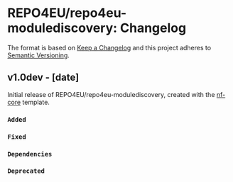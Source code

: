 # REPO4EU/repo4eu-modulediscovery: Changelog

The format is based on [Keep a Changelog](https://keepachangelog.com/en/1.0.0/)
and this project adheres to [Semantic Versioning](https://semver.org/spec/v2.0.0.html).

## v1.0dev - [date]

Initial release of REPO4EU/repo4eu-modulediscovery, created with the [nf-core](https://nf-co.re/) template.

### `Added`

### `Fixed`

### `Dependencies`

### `Deprecated`

